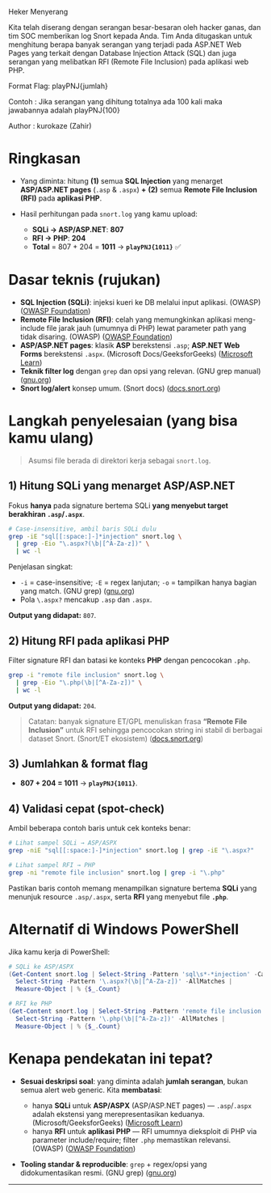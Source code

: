 Heker Menyerang 

Kita telah diserang dengan serangan besar-besaran oleh hacker ganas, dan tim SOC memberikan log Snort kepada Anda. Tim Anda ditugaskan untuk menghitung berapa banyak serangan yang terjadi pada ASP.NET Web Pages yang terkait dengan Database Injection Attack (SQL) dan juga serangan yang melibatkan RFI (Remote File Inclusion) pada aplikasi web PHP.

Format Flag: playPNJ{jumlah}

Contoh : Jika serangan yang dihitung totalnya ada 100 kali maka jawabannya adalah playPNJ{100}

Author : kurokaze (Zahir)


# Ringkasan

* Yang diminta: hitung **(1)** semua **SQL Injection** yang menarget **ASP/ASP.NET pages** (`.asp` & `.aspx`) **+** **(2)** semua **Remote File Inclusion (RFI)** pada **aplikasi PHP**.
* Hasil perhitungan pada `snort.log` yang kamu upload:

  * **SQLi → ASP/ASP.NET**: **807**
  * **RFI → PHP**: **204**
  * **Total** = 807 + 204 = **1011** → **`playPNJ{1011}`** ✅

# Dasar teknis (rujukan)

* **SQL Injection (SQLi)**: injeksi kueri ke DB melalui input aplikasi. (OWASP) ([OWASP Foundation][1])
* **Remote File Inclusion (RFI)**: celah yang memungkinkan aplikasi meng-include file jarak jauh (umumnya di PHP) lewat parameter path yang tidak disaring. (OWASP) ([OWASP Foundation][2])
* **ASP/ASP.NET pages**: klasik **ASP** berekstensi `.asp`; **ASP.NET Web Forms** berekstensi `.aspx`. (Microsoft Docs/GeeksforGeeks) ([Microsoft Learn][3])
* **Teknik filter log** dengan `grep` dan opsi yang relevan. (GNU grep manual) ([gnu.org][4])
* **Snort log/alert** konsep umum. (Snort docs) ([docs.snort.org][5])

# Langkah penyelesaian (yang bisa kamu ulang)

> Asumsi file berada di direktori kerja sebagai `snort.log`.

## 1) Hitung SQLi yang menarget ASP/ASP.NET

Fokus **hanya** pada signature bertema SQLi **yang menyebut target berakhiran `.asp`/`.aspx`**.

```bash
# Case-insensitive, ambil baris SQLi dulu
grep -iE "sql[[:space:]-]*injection" snort.log \
  | grep -Eio "\.aspx?(\b|[^A-Za-z])" \
  | wc -l
```

Penjelasan singkat:

* `-i` = case-insensitive; `-E` = regex lanjutan; `-o` = tampilkan hanya bagian yang match. (GNU grep) ([gnu.org][6])
* Pola `\.aspx?` mencakup `.asp` dan `.aspx`.

**Output yang didapat:** `807`.

## 2) Hitung RFI pada aplikasi PHP

Filter signature RFI dan batasi ke konteks **PHP** dengan pencocokan `.php`.

```bash
grep -i "remote file inclusion" snort.log \
  | grep -Eio "\.php(\b|[^A-Za-z])" \
  | wc -l
```

**Output yang didapat:** `204`.

> Catatan: banyak signature ET/GPL menuliskan frasa **“Remote File Inclusion”** untuk RFI sehingga pencocokan string ini stabil di berbagai dataset Snort. (Snort/ET ekosistem) ([docs.snort.org][5])

## 3) Jumlahkan & format flag

* **807 + 204 = 1011** → **`playPNJ{1011}`**.

## 4) Validasi cepat (spot-check)

Ambil beberapa contoh baris untuk cek konteks benar:

```bash
# Lihat sampel SQLi → ASP/ASPX
grep -niE "sql[[:space:]-]*injection" snort.log | grep -iE "\.aspx?"

# Lihat sampel RFI → PHP
grep -ni "remote file inclusion" snort.log | grep -i "\.php"
```

Pastikan baris contoh memang menampilkan signature bertema **SQLi** yang menunjuk resource `.asp/.aspx`, serta **RFI** yang menyebut file **`.php`**.

# Alternatif di Windows PowerShell

Jika kamu kerja di PowerShell:

```powershell
# SQLi ke ASP/ASPX
(Get-Content snort.log | Select-String -Pattern 'sql\s*-*injection' -CaseSensitive:$false) |
  Select-String -Pattern '\.aspx?(\b|[^A-Za-z])' -AllMatches |
  Measure-Object | % {$_.Count}

# RFI ke PHP
(Get-Content snort.log | Select-String -Pattern 'remote file inclusion' -CaseSensitive:$false) |
  Select-String -Pattern '\.php(\b|[^A-Za-z])' -AllMatches |
  Measure-Object | % {$_.Count}
```

# Kenapa pendekatan ini tepat?

* **Sesuai deskripsi soal**: yang diminta adalah **jumlah serangan**, bukan semua alert web generic. Kita **membatasi**:

  * hanya **SQLi** untuk **ASP/ASPX** (ASP/ASP.NET pages) — `.asp`/`.aspx` adalah ekstensi yang merepresentasikan keduanya. (Microsoft/GeeksforGeeks) ([Microsoft Learn][3])
  * hanya **RFI** untuk **aplikasi PHP** — RFI umumnya dieksploit di PHP via parameter include/require; filter `.php` memastikan relevansi. (OWASP) ([OWASP Foundation][2])
* **Tooling standar & reproducible**: `grep` + regex/opsi yang didokumentasikan resmi. (GNU grep) ([gnu.org][4])

---

[1]: https://owasp.org/www-community/attacks/SQL_Injection?utm_source=chatgpt.com "SQL Injection"
[2]: https://owasp.org/www-project-web-security-testing-guide/v42/4-Web_Application_Security_Testing/07-Input_Validation_Testing/11.2-Testing_for_Remote_File_Inclusion?utm_source=chatgpt.com "Testing for Remote File Inclusion"
[3]: https://learn.microsoft.com/en-us/previous-versions/aspnet/k33801s3%28v%3Dvs.100%29?utm_source=chatgpt.com "ASP.NET Web Page Syntax Overview"
[4]: https://www.gnu.org/software/grep/manual/html_node/index.html?utm_source=chatgpt.com "Top (GNU Grep 3.12)"
[5]: https://docs.snort.org/start/alert_logging?utm_source=chatgpt.com "Alert Logging"
[6]: https://www.gnu.org/software/grep/manual/html_node/Command_002dline-Options.html?utm_source=chatgpt.com "Command-line Options (GNU Grep 3.12)"
